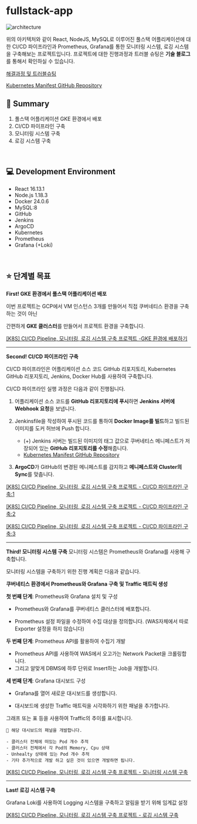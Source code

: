 # fullstack-app

![architecture](https://github.com/moonstar0331/fullstack-app/assets/79830859/6743b464-d4f9-4eb4-8206-9ddf7cbfb365)


위의 아키텍처와 같이 React, NodeJS, MySQL로 이루어진 풀스택 어플리케이션에 대한 CI/CD 파이프라인과 Prometheus, Grafana를 통한 모니터링 시스템, 로깅 시스템을 구축해보는 프로젝트입니다.
프로젝트에 대한 진행과정과 트러블 슈팅은 **기술 블로그**를 통해서 확인하실 수 있습니다.

[해결과정 및 트러블슈팅](https://velog.io/@mdev97/K8S-CICD-Pipeline-%EB%AA%A8%EB%8B%88%ED%84%B0%EB%A7%81-%EB%A1%9C%EA%B9%85-%EC%8B%9C%EC%8A%A4%ED%85%9C-%EA%B5%AC%EC%B6%95-%ED%94%84%EB%A1%9C%EC%A0%9D%ED%8A%B8-%ED%94%84%EB%A1%9C%EC%A0%9D%ED%8A%B8-%EC%86%8C%EA%B0%9C)

[Kubernetes Manifest GitHub Repository](https://github.com/moonstar0331/fullstack-app-k8s-manifest)

## 📝 Summary

1. 풀스택 어플리케이션 GKE 환경에서 배포
2. CI/CD 파이프라인 구축
3. 모니터링 시스템 구축
4. 로깅 시스템 구축

<br>

## 💻 Development Environment
- React 16.13.1
- Node.js 1.18.3
- Docker 24.0.6
- MySQL:8
- GitHub
- Jenkins
- ArgoCD
- Kubernetes
- Prometheus
- Grafana (+Loki)

<br>

## ⭐️ 단계별 목표

**First! GKE 환경에서 풀스택 어플리케이션 배포**

이번 프로젝트는 GCP에서 VM 인스턴스 3개를 만들어서 직접 쿠버네티스 환경을 구축하는 것이 아닌

간편하게 **GKE 클러스터**를 만들어서 프로젝트 환경을 구축합니다.

[[K8S] CI/CD Pipeline, 모니터링, 로깅 시스템 구축 프로젝트 -GKE 환경에 배포하기](https://velog.io/@mdev97/K8S-CICD-Pipeline-%EB%AA%A8%EB%8B%88%ED%84%B0%EB%A7%81-%EB%A1%9C%EA%B9%85-%EC%8B%9C%EC%8A%A4%ED%85%9C-%EA%B5%AC%EC%B6%95-%ED%94%84%EB%A1%9C%EC%A0%9D%ED%8A%B8-GKE-%ED%99%98%EA%B2%BD%EC%97%90-%EB%B0%B0%ED%8F%AC%ED%95%98%EA%B8%B0)

---

**Second! CI/CD 파이프라인 구축**

CI/CD 파이프라인은 어플리케이션 소스 코드 GitHub 리포지토리, Kubernetes GitHub 리포지토리, Jenkins, Docker Hub를 사용하여 구축합니다.

CI/CD 파이프라인 실행 과정은 다음과 같이 진행됩니다.

1. 어플리케이션 소스 코드를 **GitHub 리포지토리에 푸시**하면 **Jenkins 서버에 Webhook 요청**을 보냅니다.

2. Jenkinsfile을 작성하여 푸시된 코드를 통하여 **Docker Image를 빌드**하고 빌드된 이미지를 도커 허브에 Push 합니다.
   
    - (+) Jenkins 서버는 빌드된 이미지의 태그 값으로 쿠버네티스 메니페스트가 저장되어 있는 **GitHub 리포지토리를 수정**해줍니다.
    - [Kubernetes Manifest GitHub Repository](https://github.com/moonstar0331/fullstack-app-k8s-manifest)

3. **ArgoCD**가 GitHub의 변경된 메니페스트를 감지하고 **메니페스트와 Cluster의 Sync**를 맞춥니다.

[[K8S] CI/CD Pipeline, 모니터링, 로깅 시스템 구축 프로젝트 - CI/CD 파이프라인 구축:1](https://velog.io/@mdev97/K8S-CICD-Pipeline-%EB%AA%A8%EB%8B%88%ED%84%B0%EB%A7%81-%EB%A1%9C%EA%B9%85-%EC%8B%9C%EC%8A%A4%ED%85%9C-%EA%B5%AC%EC%B6%95-%ED%94%84%EB%A1%9C%EC%A0%9D%ED%8A%B8-CICD-%ED%8C%8C%EC%9D%B4%ED%94%84%EB%9D%BC%EC%9D%B8-%EA%B5%AC%EC%B6%951)

[[K8S] CI/CD Pipeline, 모니터링, 로깅 시스템 구축 프로젝트 - CI/CD 파이프라인 구축:2](https://velog.io/@mdev97/K8S-CICD-Pipeline-%EB%AA%A8%EB%8B%88%ED%84%B0%EB%A7%81-%EB%A1%9C%EA%B9%85-%EC%8B%9C%EC%8A%A4%ED%85%9C-%EA%B5%AC%EC%B6%95-%ED%94%84%EB%A1%9C%EC%A0%9D%ED%8A%B8-CICD-%ED%8C%8C%EC%9D%B4%ED%94%84%EB%9D%BC%EC%9D%B8-%EA%B5%AC%EC%B6%952)

[[K8S] CI/CD Pipeline, 모니터링, 로깅 시스템 구축 프로젝트 - CI/CD 파이프라인 구축:3](https://velog.io/@mdev97/K8S-CICD-Pipeline-%EB%AA%A8%EB%8B%88%ED%84%B0%EB%A7%81-%EB%A1%9C%EA%B9%85-%EC%8B%9C%EC%8A%A4%ED%85%9C-%EA%B5%AC%EC%B6%95-%ED%94%84%EB%A1%9C%EC%A0%9D%ED%8A%B8-CICD-%ED%8C%8C%EC%9D%B4%ED%94%84%EB%9D%BC%EC%9D%B8-%EA%B5%AC%EC%B6%953)

---

**Third! 모니터링 시스템 구축**
모니터링 시스템은 Prometheus와 Grafana를 사용해 구축합니다.

모니터링 시스템을 구축하기 위한 진행 계획은 다음과 같습니다.

**쿠버네티스 환경에서 Prometheus와 Grafana 구축 및 Traffic 매트릭 생성**

**첫 번째 단계**: Prometheus와 Grafana 설치 및 구성

- Prometheus와 Grafana를 쿠버네티스 클러스터에 배포합니다.

- Prometheus 설정 파일을 수정하여 수집 대상을 정의합니다. (WAS자체에서 따로 Exporter 설정을 하지 않습니다)

**두 번째 단계**: Prometheus API를 활용하여 수집기 개발

- Prometheus API를 사용하여 WAS에서 오고가는 Network Packet을 크롤링합니다.
- 그리고 알맞게 DBMS에 하루 단위로 Insert하는 Job을 개발합니다.

**세 번째 단계**: Grafana 대시보드 구성

- Grafana를 열어 새로운 대시보드를 생성합니다.

- 대시보드에 생성한 Traffic 매트릭을 시각화하기 위한 패널을 추가합니다.

그래프 또는 표 등을 사용하여 Traffic의 추이를 표시합니다.
```
📌 해당 대시보드의 패널을 개발합니다.

- 클러스터 전체에 떠있는 Pod 개수 추적
- 클러스터 전체에서 각 Pod의 Memory, Cpu 상태
- Unhealty 상태에 있는 Pod 개수 추적
- 기타 추가적으로 개발 하고 싶은 것이 있으면 개발하면 됩니다.
```

[[K8S] CI/CD Pipeline, 모니터링, 로깅 시스템 구축 프로젝트 - 모니터링 시스템 구축](https://velog.io/@mdev97/K8S-CICD-Pipeline-%EB%AA%A8%EB%8B%88%ED%84%B0%EB%A7%81-%EB%A1%9C%EA%B9%85-%EC%8B%9C%EC%8A%A4%ED%85%9C-%EA%B5%AC%EC%B6%95-%ED%94%84%EB%A1%9C%EC%A0%9D%ED%8A%B8-%EB%AA%A8%EB%8B%88%ED%84%B0%EB%A7%81-%EC%8B%9C%EC%8A%A4%ED%85%9C-%EA%B5%AC%EC%B6%95)

---

**Last! 로깅 시스템 구축**

Grafana Loki를 사용하여 Logging 시스템을 구축하고 알림을 받기 위해 임계값 설정

[[K8S] CI/CD Pipeline, 모니터링, 로깅 시스템 구축 프로젝트 - 로깅 시스템 구축](https://velog.io/@mdev97/K8S-CICD-Pipeline-%EB%AA%A8%EB%8B%88%ED%84%B0%EB%A7%81-%EB%A1%9C%EA%B9%85-%EC%8B%9C%EC%8A%A4%ED%85%9C-%EA%B5%AC%EC%B6%95-%ED%94%84%EB%A1%9C%EC%A0%9D%ED%8A%B8-%EB%A1%9C%EA%B9%85-%EC%8B%9C%EC%8A%A4%ED%85%9C-%EA%B5%AC%EC%B6%95)
